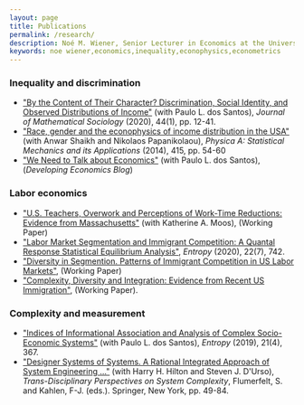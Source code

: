 ```yaml
---
layout: page
title: Publications
permalink: /research/
description: Noé M. Wiener, Senior Lecturer in Economics at the University of Massachusetts Amherst
keywords: noe wiener,economics,inequality,econophysics,econometrics
---
```


### Inequality and discrimination

- ["By the Content of Their Character? Discrimination, Social Identity, and Observed Distributions of Income"](https://doi.org/10.1080/0022250X.2019.1630832) (with Paulo L. dos Santos), *Journal of Mathematical Sociology* (2020), 44(1), pp. 12-41.
- ["Race, gender and the econophysics of income distribution in the USA"](https://www.sciencedirect.com/science/article/pii/S0378437114006153) (with Anwar Shaikh and Nikolaos Papanikolaou), *Physica A: Statistical Mechanics and its Applications* (2014), 415, pp. 54-60
- ["We Need to Talk about Economics"](https://developingeconomics.org/2021/06/28/we-need-to-talk-about-economics/) (with Paulo L. dos Santos), (*Developing Economics Blog*)

### Labor economics

- ["U.S. Teachers, Overwork and Perceptions of Work-Time Reductions: Evidence from Massachusetts"](https://peri.umass.edu/images/publication/WP613.pdf) (with Katherine A. Moos), (Working Paper)
- ["Labor Market Segmentation and Immigrant Competition: A Quantal Response Statistical Equilibrium Analysis"](https://www.mdpi.com/1099-4300/22/7/742), *Entropy* (2020), 22(7), 742.
- ["Diversity in Segmention. Patterns of Immigrant Competition in US Labor Markets"](https://www.economicpolicyresearch.org/econ/2019/NSSR_WP_012019.pdf), (Working Paper) 
- ["Complexity, Diversity and Integration: Evidence from Recent US Immigration"](https://scholarworks.umass.edu/cgi/viewcontent.cgi?article=1332&context=econ_workingpaper), (Working Paper).

### Complexity and measurement

- ["Indices of Informational Association and Analysis of Complex Socio-Economic Systems"](https://www.mdpi.com/1099-4300/21/4/367) (with Paulo L. dos Santos), *Entropy* (2019), 21(4), 367.
- ["Designer Systems of Systems. A Rational Integrated Approach of System Engineering ..."](https://link-springer-com.silk.library.umass.edu/chapter/10.1007/978-3-319-38756-7_3) (with Harry H. Hilton and Steven J. D'Urso), *Trans-Disciplinary Perspectives on System Complexity*, Flumerfelt, S. and Kahlen, F-J. (eds.). Springer, New York, pp. 49-84.
